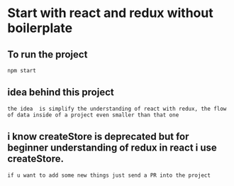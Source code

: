 # Start with react and redux without boilerplate

## To run the project

```
npm start
```

## idea behind this project

```
the idea  is simplify the understanding of react with redux, the flow of data inside of a project even smaller than that one
```

## i know createStore is deprecated but for beginner understanding of redux in react i use createStore.

```
if u want to add some new things just send a PR into the project
```
